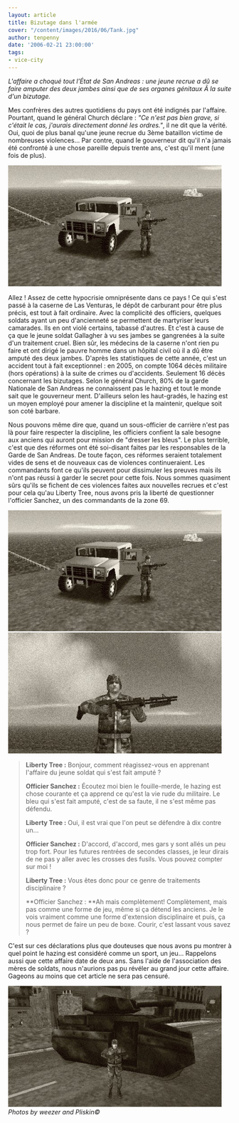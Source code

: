 ```yaml
---
layout: article
title: Bizutage dans l'armée
cover: "/content/images/2016/06/Tank.jpg"
author: tenpenny
date: '2006-02-21 23:00:00'
tags:
- vice-city
---
```


_L'affaire a choqué tout l’État de San Andreas : une jeune recrue a dû se faire amputer des deux jambes ainsi que de ses organes génitaux Ã la suite d'un bizutage._

Mes confrères des autres quotidiens du pays ont été indignés par l'affaire. Pourtant, quand le général Church déclare : _"Ce n'est pas bien grave, si c'était le cas, j'aurais directement donné les ordres."_, il ne dit que la vérité. Oui, quoi de plus banal qu'une jeune recrue du 3ème bataillon victime de nombreuses violences... Par contre, quand le gouverneur dit qu'il n'a jamais été confronté à une chose pareille depuis trente ans, c'est qu'il ment (une fois de plus).

![](/content/images/2005/01/officier2.jpg)

Allez ! Assez de cette hypocrisie omniprésente dans ce pays ! Ce qui s'est passé à la caserne de Las Venturas, le dépôt de carburant pour être plus précis, est tout à fait ordinaire. Avec la complicité des officiers, quelques soldats ayant un peu d'ancienneté se permettent de martyriser leurs camarades. Ils en ont violé certains, tabassé d'autres. Et c'est à cause de ça que le jeune soldat Gallagher à vu ses jambes se gangrenées à la suite d'un traitement cruel. Bien sûr, les médecins de la caserne n'ont rien pu faire et ont dirigé le pauvre homme dans un hôpital civil où il a dû être amputé des deux jambes. D'après les statistiques de cette année, c'est un accident tout à fait exceptionnel : en 2005, on compte 1064 décès militaire (hors opérations) à la suite de crimes ou d'accidents. Seulement 16 décès concernant les bizutages. Selon le général Church, 80% de la garde Nationale de San Andreas ne connaissent pas le hazing et tout le monde sait que le gouverneur ment. D'ailleurs selon les haut-gradés, le hazing est un moyen employé pour amener la discipline et la maintenir, quelque soit son coté barbare.

Nous pouvons même dire que, quand un sous-officier de carrière n'est pas là pour faire respecter la discipline, les officiers confient la sale besogne aux anciens qui auront pour mission de "dresser les bleus". Le plus terrible, c'est que des réformes ont été soi-disant faites par les responsables de la Garde de San Andreas. De toute façon, ces réformes seraient totalement vides de sens et de nouveaux cas de violences continueraient. Les commandants font ce qu'ils peuvent pour dissimuler les preuves mais ils n'ont pas réussi à garder le secret pour cette fois. Nous sommes quasiment sûrs qu'ils se fichent de ces violences faites aux nouvelles recrues et c'est pour cela qu'au Liberty Tree, nous avons pris la liberté de questionner l'officier Sanchez, un des commandants de la zone 69.

![](/content/images/2005/01/officier2.jpg)
![](/content/images/2005/01/officier.jpg)

> **Liberty Tree :** Bonjour, comment réagissez-vous en apprenant l'affaire du jeune soldat qui s'est fait amputé ?
> 
> **Officier Sanchez :** Écoutez moi bien le fouille-merde, le hazing est chose courante et ça apprend ce qu'est la vie rude du militaire. Le bleu qui s'est fait amputé, c'est de sa faute, il ne s'est même pas défendu.
> 
> **Liberty Tree :** Oui, il est vrai que l'on peut se défendre à dix contre un...
> 
> **Officier Sanchez :** D'accord, d'accord, mes gars y sont allés un peu trop fort. Pour les futures rentrées de secondes classes, je leur dirais de ne pas y aller avec les crosses des fusils. Vous pouvez compter sur moi !
> 
> **Liberty Tree :** Vous êtes donc pour ce genre de traitements disciplinaire ?
> 
> \*\*Officier Sanchez : \*\*Ah mais complètement! Complètement, mais pas comme une forme de jeu, même si ça détend les anciens. Je le vois vraiment comme une forme d'extension disciplinaire et puis, ça nous permet de faire un peu de boxe. Courir, c'est lassant vous savez ?

C'est sur ces déclarations plus que douteuses que nous avons pu montrer à quel point le hazing est considéré comme un sport, un jeu... Rappelons aussi que cette affaire date de deux ans. Sans l'aide de l'association des mères de soldats, nous n'aurions pas pu révéler au grand jour cette affaire. Gageons au moins que cet article ne sera pas censuré.

![](/content/images/2005/01/Tank.jpg)
_Photos by weezer and Pliskin©_

<!--kg-card-end: markdown-->
